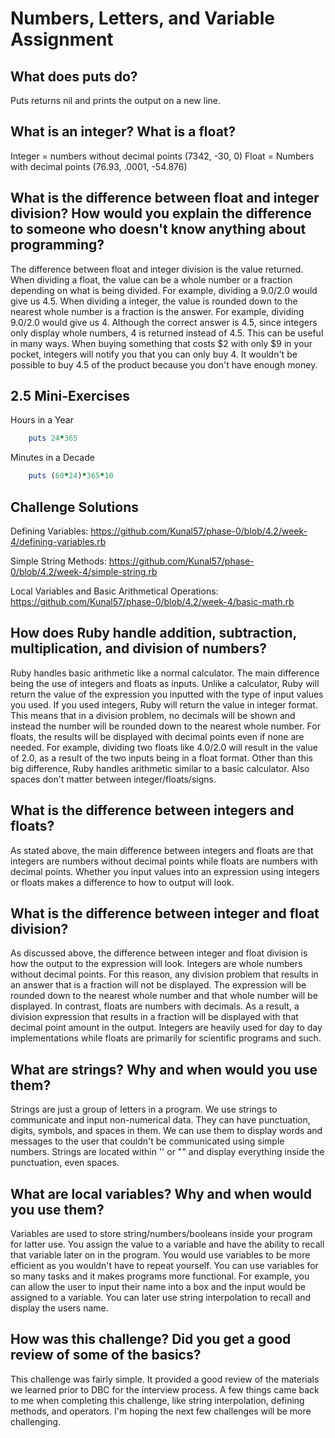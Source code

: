 # Numbers, Letters, and Variable Assignment

## What does puts do?

Puts returns nil and prints the output on a new line.

## What is an integer? What is a float?

Integer = numbers without decimal points (7342, -30, 0)
Float = Numbers with decimal points (76.93, .0001, -54.876)

## What is the difference between float and integer division? How would you explain the difference to someone who doesn't know anything about programming?

The difference between float and integer division is the value returned. When dividing a float, the value can be a whole number or a fraction depending on what is being divided. For example, dividing a 9.0/2.0 would give us 4.5. When dividing a integer, the value is rounded down to the nearest whole number is a fraction is the answer. For example, dividing 9.0/2.0 would give us 4. Although the correct answer is 4.5, since integers only display whole numbers, 4 is returned instead of 4.5. This can be useful in many ways. When buying something that costs $2 with only $9 in your pocket, integers will notify you that you can only buy 4. It wouldn't be possible to buy 4.5 of the product because you don't have enough money.

## 2.5 Mini-Exercises
Hours in a Year

```ruby
	puts 24*365
```

Minutes in a Decade

```ruby
	puts (60*24)*365*10
```

## Challenge Solutions

Defining Variables: https://github.com/Kunal57/phase-0/blob/4.2/week-4/defining-variables.rb

Simple String Methods: https://github.com/Kunal57/phase-0/blob/4.2/week-4/simple-string.rb

Local Variables and Basic Arithmetical Operations: https://github.com/Kunal57/phase-0/blob/4.2/week-4/basic-math.rb

## How does Ruby handle addition, subtraction, multiplication, and division of numbers?

Ruby handles basic arithmetic like a normal calculator. The main difference being the use of integers and floats as inputs. Unlike a calculator, Ruby will return the value of the expression you inputted with the type of input values you used. If you used integers, Ruby will return the value in integer format. This means that in a division problem, no decimals will be shown and instead the number will be rounded down to the nearest whole number. For floats, the results will be displayed with decimal points even if none are needed. For example, dividing two floats like 4.0/2.0 will result in the value of 2.0, as a result of the two inputs being in a float format. Other than this big difference, Ruby handles arithmetic similar to a basic calculator. Also spaces don't matter between integer/floats/signs. 

## What is the difference between integers and floats?

As stated above, the main difference between integers and floats are that integers are numbers without decimal points while floats are numbers with decimal points. Whether you input values into an expression using integers or floats makes a difference to how to output will look. 

## What is the difference between integer and float division?

As discussed above, the difference between integer and float division is how the output to the expression will look. Integers are whole numbers without decimal points. For this reason, any division problem that results in an answer that is a fraction will not be displayed. The expression will be rounded down to the nearest whole number and that whole number will be displayed. In contrast, floats are numbers with decimals. As a result, a division expression that results in a fraction will be displayed with that decimal point amount in the output. Integers are heavily used for day to day implementations while floats are primarily for scientific programs and such. 

## What are strings? Why and when would you use them?

Strings are just a group of letters in a program. We use strings to communicate and input non-numerical data. They can have punctuation, digits, symbols, and spaces in them. We can use them to display words and messages to the user that couldn't be communicated using simple numbers. Strings are located within '' or "" and display everything inside the punctuation, even spaces. 

## What are local variables? Why and when would you use them?

Variables are used to store string/numbers/booleans inside your program for latter use. You assign the value to a variable and have the ability to recall that variable later on in the program. You would use variables to be more efficient as you wouldn't have to repeat yourself. You can use variables for so many tasks and it makes programs more functional. For example, you can allow the user to input their name into a box and the input would be assigned to a variable. You can later use string interpolation to recall and display the users name.  

## How was this challenge? Did you get a good review of some of the basics?

This challenge was fairly simple. It provided a good review of the materials we learned prior to DBC for the interview process. A few things came back to me when completing this challenge, like string interpolation, defining methods, and operators. I'm hoping the next few challenges will be more challenging. 
